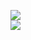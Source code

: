 [![](https://img.shields.io/badge/Made%20With-Github%20Spray-lightgrey.svg?style=for-the-badge&logo=github)](https://github.com/Annihil/github-spray#1894)  
[![](https://i.imgur.com/2DrTn0Z.gif)](https://github.com/Annihil/github-spray)
